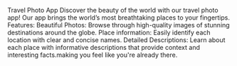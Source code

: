 Travel Photo App
Discover the beauty of the world with our travel photo app! Our app brings the world’s most breathtaking places to your fingertips.
Features:
Beautiful Photos: Browse through high-quality images of stunning destinations around the globe.
Place information: Easily identify each location with clear and concise names.
Detailed Descriptions: Learn about each place with informative descriptions that provide context and interesting facts.making you feel like you're already there.
